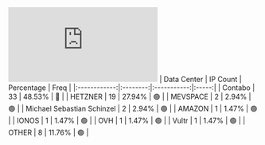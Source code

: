 ![Diagramm](https://github.com/111STAVR111/props/blob/main/Story/Decentralization/1/README.md)
| Data Center | IP Count | Percentage | Freq |
|:------------:|:--------:|:-----------:|:-----:|
| Contabo | 33 | 48.53% | 🔴 |
| HETZNER | 19 | 27.94% | 🟢 |
| MEVSPACE | 2 | 2.94% | 🟢 |
| Michael Sebastian Schinzel | 2 | 2.94% | 🟢 |
| AMAZON | 1 | 1.47% | 🟢 |
| IONOS | 1 | 1.47% | 🟢 |
| OVH | 1 | 1.47% | 🟢 |
| Vultr | 1 | 1.47% | 🟢 |
| OTHER | 8 | 11.76% | 🟢 |
